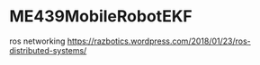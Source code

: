 # ME439MobileRobotEKF

ros networking https://razbotics.wordpress.com/2018/01/23/ros-distributed-systems/
